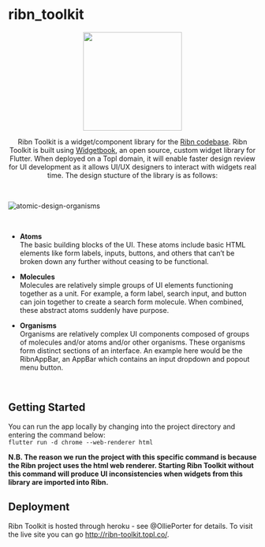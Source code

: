 # ribn_toolkit

<p align="center">
  <img src="https://user-images.githubusercontent.com/13727615/167431215-d0bf9e8f-8b89-4b4e-88b6-825cbe5bcdc6.png" width="200" />
</p>

<p align="center">
  Ribn Toolkit is a widget/component library for the <a name="Ribn link" href="https://github.com/Topl/ribn">Ribn codebase</a>. Ribn Toolkit is built using <a name="Widgetbook" href="https://www.widgetbook.io/">Widgetbook<a/>, an open source, custom widget library for Flutter. When deployed on a Topl domain, it will enable faster design review for UI development as it allows UI/UX designers to interact with widgets real time. The design stucture of the library is as follows:   
</p>
  
<br>
  
![atomic-design-organisms](https://user-images.githubusercontent.com/13727615/167439479-58db2186-9329-4a17-8980-c04615bb9886.png)
  
<br>

- **Atoms**<br>
The basic building blocks of the UI. These atoms include basic HTML elements like form labels, inputs, buttons, and others that can’t be broken down any further without ceasing to be functional.
  
- **Molecules**<br>
Molecules are relatively simple groups of UI elements functioning together as a unit. For example, a form label, search input, and button can join together to create a search form molecule. When combined, these abstract atoms suddenly have purpose.
  
- **Organisms**<br>
Organisms are relatively complex UI components composed of groups of molecules and/or atoms and/or other organisms. These organisms form distinct sections of an interface. An example here would be the RibnAppBar, an AppBar which contains an input dropdown and popout menu button.
  
<br>

## Getting Started
You can run the app locally by changing into the project directory and entering the command below:<br>
 `flutter run -d chrome --web-renderer html`
  
 **N.B. The reason we run the project with this specific command is because the Ribn project uses the html web renderer. Starting Ribn Toolkit without this command will produce UI inconsistencies when widgets from this library are imported into Ribn.**
  
## Deployment
Ribn Toolkit is hosted through heroku - see @OlliePorter for details. To visit the live site you can go http://ribn-toolkit.topl.co/.
